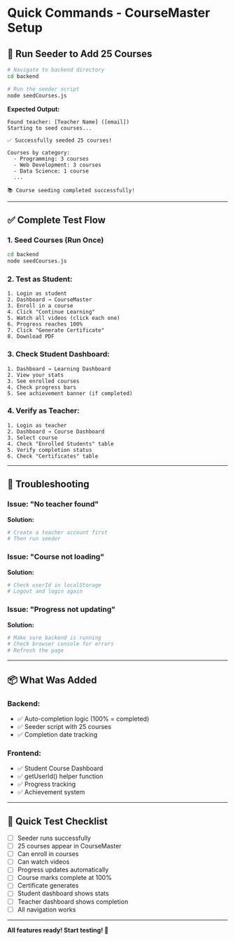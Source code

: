 # Quick Commands - CourseMaster Setup

## 🚀 Run Seeder to Add 25 Courses

```bash
# Navigate to backend directory
cd backend

# Run the seeder script
node seedCourses.js
```

**Expected Output:**
```
Found teacher: [Teacher Name] ([email])
Starting to seed courses...

✅ Successfully seeded 25 courses!

Courses by category:
  - Programming: 3 courses
  - Web Development: 3 courses
  - Data Science: 1 course
  ...

📚 Course seeding completed successfully!
```

---

## ✅ Complete Test Flow

### 1. **Seed Courses** (Run Once)
```bash
cd backend
node seedCourses.js
```

### 2. **Test as Student:**
```
1. Login as student
2. Dashboard → CourseMaster
3. Enroll in a course
4. Click "Continue Learning"
5. Watch all videos (click each one)
6. Progress reaches 100%
7. Click "Generate Certificate"
8. Download PDF
```

### 3. **Check Student Dashboard:**
```
1. Dashboard → Learning Dashboard
2. View your stats
3. See enrolled courses
4. Check progress bars
5. See achievement banner (if completed)
```

### 4. **Verify as Teacher:**
```
1. Login as teacher
2. Dashboard → Course Dashboard
3. Select course
4. Check "Enrolled Students" table
5. Verify completion status
6. Check "Certificates" table
```

---

## 🐛 Troubleshooting

### Issue: "No teacher found"
**Solution:**
```bash
# Create a teacher account first
# Then run seeder
```

### Issue: "Course not loading"
**Solution:**
```bash
# Check userId in localStorage
# Logout and login again
```

### Issue: "Progress not updating"
**Solution:**
```bash
# Make sure backend is running
# Check browser console for errors
# Refresh the page
```

---

## 📦 What Was Added

### Backend:
- ✅ Auto-completion logic (100% = completed)
- ✅ Seeder script with 25 courses
- ✅ Completion date tracking

### Frontend:
- ✅ Student Course Dashboard
- ✅ getUserId() helper function
- ✅ Progress tracking
- ✅ Achievement system

---

## 🎯 Quick Test Checklist

- [ ] Seeder runs successfully
- [ ] 25 courses appear in CourseMaster
- [ ] Can enroll in courses
- [ ] Can watch videos
- [ ] Progress updates automatically
- [ ] Course marks complete at 100%
- [ ] Certificate generates
- [ ] Student dashboard shows stats
- [ ] Teacher dashboard shows completion
- [ ] All navigation works

---

**All features ready! Start testing! 🎉**
